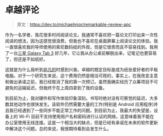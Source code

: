# 卓越评论

> 原文：<https://dev.to/michaelmior/remarkable-review-apc>

作为一名学者，我花很多时间阅读论文。我通常不喜欢把一篇论文打印出来一次性阅读的想法，因为这感觉很浪费，但我也不喜欢在桌面屏幕上阅读论文的体验。我一直很喜欢我的导师使用的索尼数码纸的外观，但是它很贵而且不容易找到。我用了一台[三星 Galaxy Tab 3](http://www.samsung.com/consumer/mobile-devices/tablets/others/GT-P5100ZWAXEF/) 好几年，它让我从办公桌前解脱出来，记笔记也更容易了，但还是不如纸好。

这就是为什么我听到[非凡的](https://remarkable.com/)时感到兴奋。卓越的既定目标是成为纸张爱好者的平板电脑。对于一个研究生来说，这个费用仍然是相当可观的，事实上，在我改变主意和做出承诺之前，我已经取消了我的第一次预订。虽然我确实经历了众筹项目不可避免的运输延迟，但我终于在上周四拿到了我的设备。

到目前为止，我对硬件和写作体验印象深刻。书写时绝对没有可察觉的延迟，大多数其他动作也很快发生。该软件仍然需要大量的工作(特别是 Android 应用程序)并且我已经遇到了一些同步不能正常工作的问题。到目前为止，我最大的失望是，设备上的 Wi-Fi 目前不支持使用用户名和密码进行认证的网络，这意味着我不能在办公室使用无线连接。这是一个相当大的缺点，但是已经有承诺在未来的软件更新中解决这个问题。总的来说，我很期待看到会发生什么。